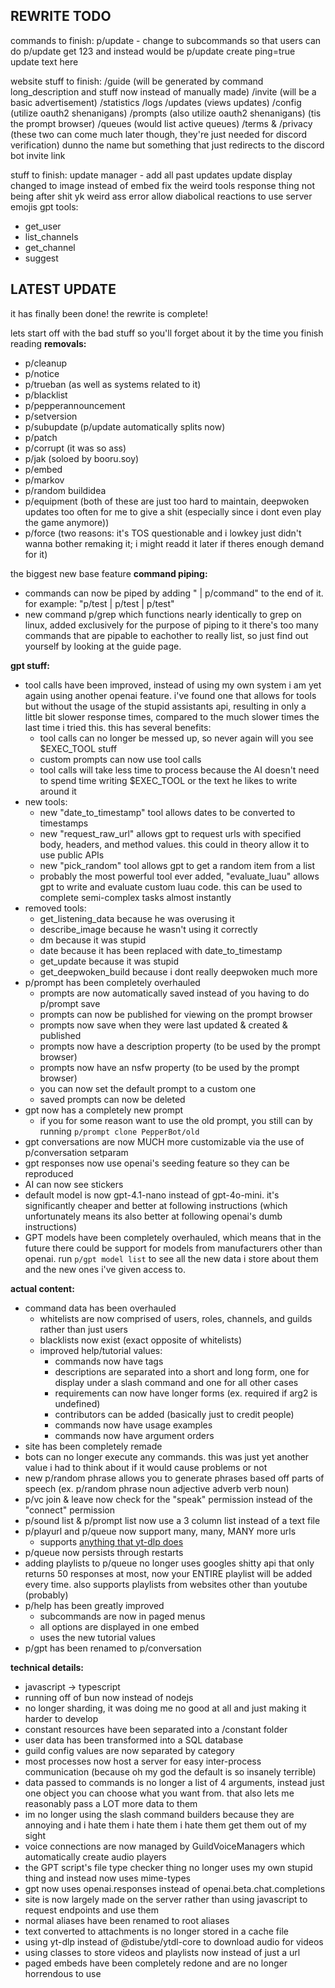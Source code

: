 REWRITE TODO
---
commands to finish:
p/update - change to subcommands so that users can do p/update get 123 and instead would be p/update create ping=true update text here

website stuff to finish:
/guide (will be generated by command long_description and stuff now instead of manually made)
/invite (will be a basic advertisement)
/statistics
/logs
/updates (views updates)
/config (utilize oauth2 shenanigans)
/prompts (also utilize oauth2 shenanigans) (tis the prompt browser)
/queues (would list active queues)
/terms & /privacy (these two can come much later though, they're just needed for discord verification)
dunno the name but something that just redirects to the discord bot invite link

stuff to finish:
update manager - add all past updates
update display changed to image instead of embed
fix the weird tools response thing not being after shit yk weird ass error
allow diabolical reactions to use server emojis 
gpt tools:
- get_user
- list_channels
- get_channel
- suggest

LATEST UPDATE
---
it has finally been done! the rewrite is complete!

lets start off with the bad stuff so you'll forget about it by the time you finish reading
**removals:**
- p/cleanup
- p/notice
- p/trueban  (as well as systems related to it)
- p/blacklist
- p/pepperannouncement
- p/setversion
- p/subupdate (p/update automatically splits now)
- p/patch
- p/corrupt (it was so ass)
- p/jak (soloed by booru.soy)
- p/embed
- p/markov
- p/random buildidea
- p/equipment (both of these are just too hard to maintain, deepwoken updates too often for me to give a shit (especially since i dont even play the game anymore))
- p/force (two reasons: it's TOS questionable and i lowkey just didn't wanna bother remaking it; i might readd it later if theres enough demand for it)

the biggest new base feature
**command piping:**

- commands can now be piped by adding " | p/command" to the end of it. for example: "p/test | p/test | p/test"
- new command p/grep which functions nearly identically to grep on linux, added exclusively for the purpose of piping to it
  there's too many commands that are pipable to eachother to really list, so just find out yourself by looking at the guide page.

**gpt stuff:**

- tool calls have been improved, instead of using my own system i am yet again using another openai feature. i've found one that allows for tools but without the usage of the stupid assistants api, resulting in only a little bit slower response times, compared to the much slower times the last time i tried this. this has several benefits:
  - tool calls can no longer be messed up, so never again will you see $EXEC_TOOL stuff
  - custom prompts can now use tool calls
  - tool calls will take less time to process because the AI doesn't need to spend time writing $EXEC_TOOL or the text he likes to write around it
- new tools:
  - new "date_to_timestamp" tool allows dates to be converted to timestamps
  - new "request_raw_url" allows gpt to request urls with specified body, headers, and method values. this could in theory allow it to use public APIs
  - new "pick_random" tool allows gpt to get a random item from a list
  - probably the most powerful tool ever added, "evaluate_luau" allows gpt to write and evaluate custom luau code. this can be used to complete semi-complex tasks almost instantly
- removed tools:
  - get_listening_data because he was overusing it
  - describe_image because he wasn't using it correctly
  - dm because it was stupid
  - date because it has been replaced with date_to_timestamp
  - get_update because it was stupid
  - get_deepwoken_build because i dont really deepwoken much more
- p/prompt has been completely overhauled
  - prompts are now automatically saved instead of you having to do p/prompt save
  - prompts can now be published for viewing on the prompt browser
  - prompts now save when they were last updated & created & published
  - prompts now have a description property (to be used by the prompt browser)
  - prompts now have an nsfw property (to be used by the prompt browser)
  - you can now set the default prompt to a custom one
  - saved prompts can now be deleted
- gpt now has a completely new prompt
  - if you for some reason want to use the old prompt, you still can by running `p/prompt clone PepperBot/old`
- gpt conversations are now MUCH more customizable via the use of p/conversation setparam
- gpt responses now use openai's seeding feature so they can be reproduced
- AI can now see stickers
- default model is now gpt-4.1-nano instead of gpt-4o-mini. it's significantly cheaper and better at following instructions (which unfortunately means its also better at following openai's dumb instructions)
- GPT models have been completely overhauled, which means that in the future there could be support for models from manufacturers other than openai. run `p/gpt model list` to see all the new data i store about them and the new ones i've given access to.

**actual content:**

- command data has been overhauled
  - whitelists are now comprised of users, roles, channels, and guilds rather than just users
  - blacklists now exist (exact opposite of whitelists)
  - improved help/tutorial values:
    - commands now have tags
    - descriptions are separated into a short and long form, one for display under a slash command and one for all other cases
    - requirements can now have longer forms (ex. required if arg2 is undefined)
    - contributors can be added (basically just to credit people)
    - commands now have usage examples
    - commands now have argument orders
- site has been completely remade
- bots can no longer execute any commands. this was just yet another value i had to think about if it would cause problems or not
- new p/random phrase allows you to generate phrases based off parts of speech (ex. p/random phrase noun adjective adverb verb noun)
- p/vc join & leave now check for the "speak" permission instead of the "connect" permission
- p/sound list & p/prompt list now use a 3 column list instead of a text file
- p/playurl and p/queue now support many, many, MANY more urls
  - supports [anything that yt-dlp does](<https://github.com/yt-dlp/yt-dlp/blob/master/supportedsites.md>)
- p/queue now persists through restarts
- adding playlists to p/queue no longer uses googles shitty api that only returns 50 responses at most, now your ENTIRE playlist will be added every time. also supports playlists from websites other than youtube (probably)
- p/help has been greatly improved
  - subcommands are now in paged menus
  - all options are displayed in one embed
  - uses the new tutorial values
- p/gpt has been renamed to p/conversation

**technical details:**

- javascript -> typescript
- running off of bun now instead of nodejs
- no longer sharding, it was doing me no good at all and just making it harder to develop
- constant resources have been separated into a /constant folder
- user data has been transformed into a SQL database
- guild config values are now separated by category
- most processes now host a server for easy inter-process communication (because oh my god the default is so insanely terrible)
- data passed to commands is no longer a list of 4 arguments, instead just one object you can choose what you want from. that also lets me reasonably pass a LOT more data to them
- im no longer using the slash command builders because they are annoying and i hate them i hate them i hate them get them out of my sight
- voice connections are now managed by GuildVoiceManagers which automatically create audio players
- the GPT script's file type checker thing no longer uses my own stupid thing and instead now uses mime-types
- gpt now uses openai.responses instead of openai.beta.chat.completions
- site is now largely made on the server rather than using javascript to request endpoints and use them
- normal aliases have been renamed to root aliases
- text converted to attachments is no longer stored in a cache file
- using yt-dlp instead of @distube/ytdl-core to download audio for videos
- using classes to store videos and playlists now instead of just a url
- paged embeds have been completely redone and are no longer horrendous to use
